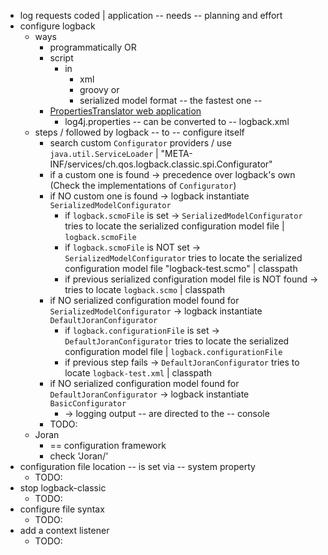 * log requests coded | application -- needs -- planning and effort
* configure logback
  * ways
    * programmatically OR
    * script
      * in
        * xml
        * groovy or
        * serialized model format -- the fastest one --
    * [PropertiesTranslator web application](http://logback.qos.ch/translator/)
      * log4j.properties -- can be converted to -- logback.xml
  * steps / followed by logback -- to -- configure itself
    * search custom `Configurator` providers / use `java.util.ServiceLoader` | "META-INF/services/ch.qos.logback.classic.spi.Configurator"
    * if a custom one is found -> precedence over logback's own (Check the implementations of `Configurator`)
    * if NO custom one is found -> logback instantiate `SerializedModelConfigurator`
      * if `logback.scmoFile` is set -> `SerializedModelConfigurator` tries to locate the serialized configuration model file | `logback.scmoFile`  
      * if `logback.scmoFile` is NOT set -> `SerializedModelConfigurator` tries to locate the serialized configuration model file "logback-test.scmo" | classpath
      * if previous serialized configuration model file is NOT found -> tries to locate `logback.scmo` | classpath
    * if NO serialized configuration model found for `SerializedModelConfigurator` -> logback instantiate `DefaultJoranConfigurator`
      * if `logback.configurationFile` is set -> `DefaultJoranConfigurator` tries to locate the serialized configuration model file | `logback.configurationFile`
      * if previous step fails -> `DefaultJoranConfigurator` tries to locate `logback-test.xml` | classpath
    * if NO serialized configuration model found for `DefaultJoranConfigurator` -> logback instantiate `BasicConfigurator`
      * -> logging output -- are directed to the -- console
    * TODO:
  * Joran
    * == configuration framework
    * check 'Joran/'
* configuration file location -- is set via -- system property
  * TODO:
* stop logback-classic
  * TODO:
* configure file syntax
  * TODO:
* add a context listener
  * TODO: